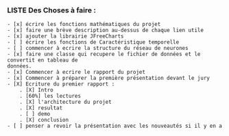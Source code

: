 ### LISTE Des Choses à faire :
    - [x] écrire les fonctions mathématiques du projet
    - [x] faire une brève description au-dessus de chaque lien utile
    - [x] ajouter la librairie JFreeCharts
    - [ ] écrire les fonctions de Caractéristique temporelle
    - [ ] commencer à ecrire la structure du réseau de neurones
    - [x] faire une classe qui recupere le fichier de données et le convertit en tableau de
    données.
    - [x] Commencer à ecrire le rapport du projet
    - [x] Commencer à préparer la première présentation devant le jury
    - [X] Ecriture du premier rapport :
        . [X] Intro
        . [60%] les lectures
        . [X] l'architecture du projet
        . [X] resultat
        . [ ] demo
        . [X] conclusion
    - [ ] penser a revoir la présentation avec les nouveautés si il y en a 